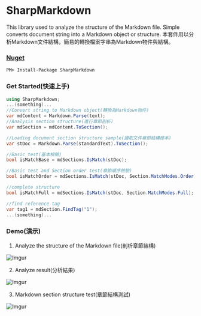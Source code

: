 SharpMarkdown
=====
This library used to analyze the structure of the Markdown file.
Simple converts document string into a Markdown object or structure.
本套件用以分析Markdown文件結構，簡易的轉換檔案字串為Markdown物件與結構。

### [Nuget](https://www.nuget.org/packages/SharpMarkdown/1.0.0)
```
PM> Install-Package SharpMarkdown
```

### Get Started(快速上手)
```csharp
using SharpMarkdown;
...(something)...
//Convert string to Markdown object(轉換為Markdown物件)
var mdContent = Markdown.Parse(text);
//Analysis section structure(進行章節剖析)
var mdSection = mdContent.ToSection();

//Loading document section structure sample(讀取文件章節結構樣本)
var stDoc = Markdown.Parse(standardText).ToSection();

//Basic test(基本檢驗)
bool isMatchBase = mdSections.IsMatch(stDoc);

//Basic test and Section order test(章節順序檢驗)
bool isMatchOrder = mdSections.IsMatch(stDoc, Section.MatchModes.Order);

//complete structure
bool isMatchFull = mdSections.IsMatch(stDoc, Section.MatchModes.Full);

//find reference tag
var tag1 = mdSection.FindTag("1");
...(something)...
```

### Demo(演示)
1. Analyze the structure of the Markdown file(剖析章節結構)

![Imgur](http://i.imgur.com/2dxOSaP.png)

2. Analyze result(分析結果)

![Imgur](http://i.imgur.com/QfbhFx3.png)

3. Markdown section structure test(章節結構測試)

![Imgur](http://i.imgur.com/fhAeUL3.png)
